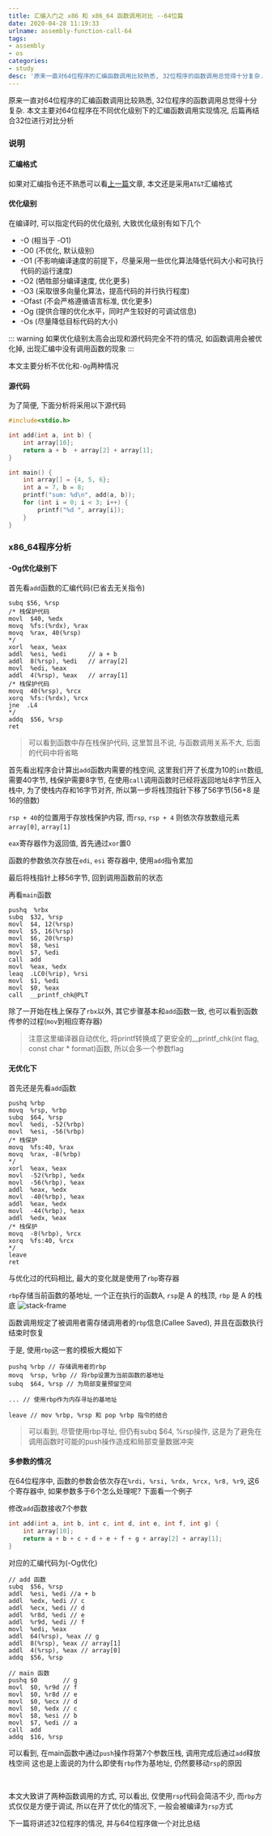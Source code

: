 ```yaml
---
title: 汇编入门之 x86 和 x86_64 函数调用对比 --64位篇
date: 2020-04-28 11:19:33
urlname: assembly-function-call-64
tags:
- assembly
- os
categories:
- study
desc: '原来一直对64位程序的汇编函数调用比较熟悉, 32位程序的函数调用总觉得十分复杂. 本文主要对64位程序在不同优化级别下的汇编函数调用实现情况, 后篇再结合32位进行对比分析'
---
```


原来一直对64位程序的汇编函数调用比较熟悉, 32位程序的函数调用总觉得十分复杂. 本文主要对64位程序在不同优化级别下的汇编函数调用实现情况, 后篇再结合32位进行对比分析

<!--more-->

### 说明

#### 汇编格式

如果对汇编指令还不熟悉可以看[上一篇](https://blog.xhyh.site/study/assembly-instructions/)文章, 本文还是采用`AT&T`汇编格式

#### 优化级别

在编译时, 可以指定代码的优化级别, 大致优化级别有如下几个

- -O (相当于 -O1)
- -O0 (不优化, 默认级别)
- -O1 (不影响编译速度的前提下，尽量采用一些优化算法降低代码大小和可执行代码的运行速度)
- -O2 (牺牲部分编译速度, 优化更多)
- -O3 (采取很多向量化算法，提高代码的并行执行程度)
- -Ofast (不会严格遵循语言标准, 优化更多)
- -Og (提供合理的优化水平，同时产生较好的可调试信息)
- -Os (尽量降低目标代码的大小)

::: warning
如果优化级别太高会出现和源代码完全不符的情况, 如函数调用会被优化掉, 出现汇编中没有调用函数的现象
:::

本文主要分析不优化和`-Og`两种情况

#### 源代码

为了简便, 下面分析将采用以下源代码

``` c
#include<stdio.h>

int add(int a, int b) {
    int array[10];
    return a + b  + array[2] + array[1];
}

int main() {
    int array[] = {4, 5, 6};
    int a = 7, b = 8;
    printf("sum: %d\n", add(a, b));
    for (int i = 0; i < 3; i++) {
        printf("%d ", array[i]);
    }
}
```

### x86_64程序分析

#### -Og优化级别下

首先看`add`函数的汇编代码(已省去无关指令)

``` x86asm
subq $56, %rsp
/* 栈保护代码
movl  $40, %edx
movq  %fs:(%rdx), %rax
movq  %rax, 40(%rsp)
*/
xorl  %eax, %eax
addl  %esi, %edi      // a + b
addl  8(%rsp), %edi   // array[2]
movl  %edi, %eax
addl  4(%rsp), %eax   // array[1]
/* 栈保护代码
movq  40(%rsp), %rcx
xorq  %fs:(%rdx), %rcx
jne  .L4
*/
addq  $56, %rsp
ret
```

> 可以看到函数中存在栈保护代码, 这里暂且不说, 与函数调用关系不大, 后面的代码中将省略

首先看出程序会计算出`add`函数内需要的栈空间, 这里我们开了长度为10的`int`数组, 需要40字节, 栈保护需要8字节,
在使用`call`调用函数时已经将返回地址8字节压入栈中, 为了使栈内存和16字节对齐, 所以第一步将栈顶指针下移了56字节(56+8 是16的倍数)

`rsp + 40`的位置用于存放栈保护内容, 而`rsp`, `rsp + 4` 则依次存放数组元素`array[0]`, `array[1]`

`eax`寄存器作为返回值, 首先通过`xor`置0

函数的参数依次存放在`edi`, `esi` 寄存器中, 使用`add`指令累加

最后将栈指针上移56字节, 回到调用函数前的状态

再看`main`函数

``` x86asm
pushq  %rbx
subq  $32, %rsp
movl  $4, 12(%rsp)
movl  $5, 16(%rsp)
movl  $6, 20(%rsp)
movl  $8, %esi
movl  $7, %edi
call  add
movl  %eax, %edx
leaq  .LC0(%rip), %rsi
movl  $1, %edi
movl  $0, %eax
call  __printf_chk@PLT
```

除了一开始在栈上保存了`rbx`以外, 其它步骤基本和`add`函数一致, 也可以看到函数传参的过程(`mov`到相应寄存器)

> 注意这里编译器自动优化, 将printf转换成了更安全的__printf_chk(int flag, const char * format)函数, 所以会多一个参数flag

#### 无优化下

首先还是先看`add`函数

``` x86asm
pushq %rbp
movq  %rsp, %rbp
subq  $64, %rsp
movl  %edi, -52(%rbp)
movl  %esi, -56(%rbp)
/* 栈保护
movq  %fs:40, %rax
movq  %rax, -8(%rbp)
*/
xorl  %eax, %eax
movl  -52(%rbp), %edx
movl  -56(%rbp), %eax
addl  %eax, %edx
movl  -40(%rbp), %eax
addl  %eax, %edx
movl  -44(%rbp), %eax
addl  %edx, %eax
/* 栈保护
movq  -8(%rbp), %rcx
xorq  %fs:40, %rcx
*/
leave
ret
```

与优化过的代码相比, 最大的变化就是使用了`rbp`寄存器

`rbp`存储当前函数的基地址, 一个正在执行的函数A, `rsp`是 A 的栈顶, `rbp` 是 A 的栈底
![stack-frame](https://pic.rmb.bdstatic.com/d54c105690f8ff541982deae78df5457.png)

函数调用规定了被调用者需存储调用者的`rbp`信息(Callee Saved), 并且在函数执行结束时恢复

于是, 使用`rbp`这一套的模板大概如下

``` x86asm
pushq %rbp // 存储调用者的rbp
movq  %rsp, %rbp // 将rbp设置为当前函数的基地址
subq  $64, %rsp // 为局部变量预留空间

... // 使用rbp作为内存寻址的基地址

leave // mov %rbp, %rsp 和 pop %rbp 指令的结合
```

> 可以看到, 尽管使用rbp寻址, 但仍有subq $64, %rsp操作, 这是为了避免在调用函数时可能的push操作造成和局部变量数据冲突

#### 多参数的情况

在64位程序中, 函数的参数会依次存在`%rdi, %rsi, %rdx, %rcx, %r8, %r9`, 这6个寄存器中, 如果参数多于6个怎么处理呢? 下面看一个例子

修改`add`函数接收7个参数

``` c
int add(int a, int b, int c, int d, int e, int f, int g) {
    int array[10];
    return a + b + c + d + e + f + g + array[2] + array[1];
}
```

对应的汇编代码为(-Og优化)

``` x86asm
// add 函数
subq  $56, %rsp
addl  %esi, %edi //a + b
addl  %edx, %edi // c
addl  %ecx, %edi // d
addl  %r8d, %edi // e
addl  %r9d, %edi // f
movl  %edi, %eax  
addl  64(%rsp), %eax // g
addl  8(%rsp), %eax // array[1]
addl  4(%rsp), %eax // array[0]
addq  $56, %rsp

// main 函数
pushq $0       // g
movl  $0, %r9d // f
movl  $0, %r8d // e
movl  $0, %ecx // d
movl  $0, %edx // c
movl  $8, %esi // b
movl  $7, %edi // a
call  add
addq  $16, %rsp
```

可以看到, 在main函数中通过`push`操作将第7个参数压栈, 调用完成后通过`add`释放栈空间
这也是上面说的为什么即使有`rbp`作为基地址, 仍然要移动`rsp`的原因

</br>

本文大致讲了两种函数调用的方式, 可以看出, 仅使用`rsp`代码会简洁不少, 而`rbp`方式仅仅是方便于调试, 所以在开了优化的情况下, 一般会被编译为`rsp`方式

下一篇将讲述32位程序的情况, 并与64位程序做一个对比总结
